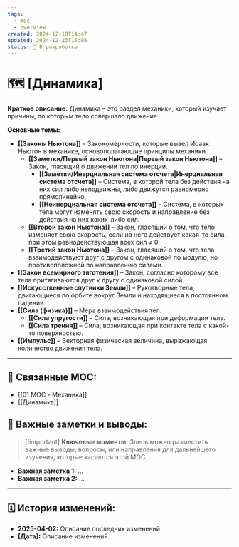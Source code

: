 ```yaml
---
tags:
  - moc
  - overview
created: 2024-12-18T14:47
updated: 2024-12-23T15:06
status: 🚧 В разработке
---
```


# 🗺️ **[Динамика]**

**Краткое описание:**  Динамика – это раздел механики, который изучает причины, по которым тело совершало движение 

**Основные темы:**

- **[[Законы Ньютона]]** – Закономерности, которые вывел Исаак Ньютон в механике, основополагающие принципы механики.
	- **[[Заметки/Первый закон Ньютона|Первый закон Ньютона]]** – Закон, гласящий о движении тел по инерции. 
		- **[[Заметки/Инерциальная система отсчета|Инерциальная система отсчета]]** – Система, в которой тела без действия на них сил либо неподвижны, либо движутся равномерно прямолинейно. 
		- **[[Неинерциальная система отсчета]]** – Система, в которых тела могут изменять свою скорость и направление без действия на них каких-либо сил.
	- **[[Второй закон Ньютона]]** – Закон, гласящий о том, что тело изменяет свою скорость, если на него действует какая-то сила, при этом равнодействующая всех сил ≠ 0.
	- **[[Третий закон Ньютона]]** – Закон, гласящий о том, что тела взаимодействуют друг с другом с одинаковой по модулю, но противоположной по направлению силами.
- **[[Закон всемирного тяготения]]** – Закон, согласно которому все тела притягиваются друг к другу с одинаковой силой.
- **[[Искусственные спутники Земли]]** – Рукотворные тела, двигающиеся по орбите вокруг Земли и находящиеся в постоянном падении.
- **[[Сила (физика)]]** – Мера взаимодействия тел. 
	- **[[Сила упругости]]** – Сила, возникающая при деформации тела. 
	- **[[Сила трения]]** – Сила, возникающая при контакте тела с какой-то поверхностью.
- **[[Импульс]]** – Векторная физическая величина, выражающая количество движения тела.

---

## 🔗 **Связанные MOC:**

- [[01 MOC - Механика]]
- [[Динамика]]

## 📌 **Важные заметки и выводы:**

> [!important] **Ключевые моменты:** Здесь можно разместить важные выводы, вопросы, или направления для дальнейшего изучения, которые касаются этой MOC.

- **Важная заметка 1:** ...
- **Важная заметка 2:** ...

---

## 🗓️ **История изменений:**

- **2025-04-02:**  Описание последних изменений.
- **[Дата]:**  Описание изменений.